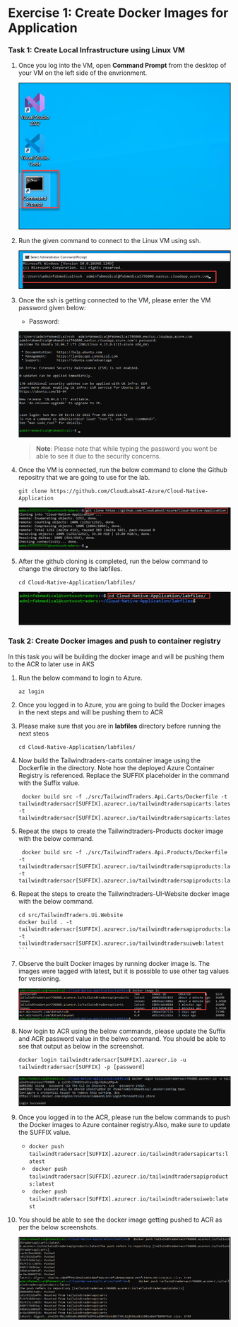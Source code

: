 # Exercise 1: Create Docker Images for Application

### Task 1: Create Local Infrastructure using Linux VM

1. Once you log into the VM, open **Command Prompt** from the desktop of your VM on the left side of the envrionment.

    ![.](media/cmd.png "open cmd")
    
1. Run the given command **<inject key="Command to Connect to Build Agent VM" enableCopy="true" />** to connect to the Linux VM using ssh.
   
   ![.](media/sshvm.png "open cmd")
   
1. Once the ssh is getting connected to the VM, please enter the VM password given below:
   
    * Password: <inject key="Build Agent VM Password" enableCopy="true" />

   ![.](media/connectedvm.png "open cmd")
   
   >**Note**: Please note that while typing the password you wont be able to see it due to the security concerns.
    
1. Once the VM is connected, run the below command to clone the Github repositry that we are going to use for the lab.

    ``` 
    git clone https://github.com/CloudLabsAI-Azure/Cloud-Native-Application
    ```
    
    ![](media/ex1-gitclone.png)
    
1. After the github cloning is completed, run the below command to change the directory to the labfiles.
    
    ```
    cd Cloud-Native-Application/labfiles/ 
    ```
    
    ![](media/ex1-cd.png)
    
### Task 2: Create Docker images and push to container registry

In this task you will be building the docker image and will be pushing them to the ACR to later use in AKS

1. Run the below command to login to Azure.

    ``` 
    az login
    ```

1. Once you logged in to Azure, you are going to build the Docker images in the next steps and will be pushing them to ACR

1. Please make sure that you are in **labfiles** directory before running the next steos

    ```
    cd Cloud-Native-Application/labfiles/
    ```
    
1. Now build the Tailwindtraders-carts container image using the Dockerfile in the directory. Note how the deployed Azure Container Registry is referenced. Replace the SUFFIX placeholder in the command with the Suffix value.

    ```
     docker build src -f ./src/TailwindTraders.Api.Carts/Dockerfile -t tailwindtradersacr[SUFFIX].azurecr.io/tailwindtradersapicarts:latest -t tailwindtradersacr[SUFFIX].azurecr.io/tailwindtradersapicarts:latest
    ```
    
1. Repeat the steps to create the Tailwindtraders-Products docker image with the below command.

    ```
     docker build src -f ./src/TailwindTraders.Api.Products/Dockerfile -t tailwindtradersacr[SUFFIX].azurecr.io/tailwindtradersapiproducts:latest -t tailwindtradersacr[SUFFIX].azurecr.io/tailwindtradersapiproducts:latest
    ```

1. Repeat the steps to create the Tailwindtraders-UI-Website docker image with the below command.

    ```
    cd src/TailwindTraders.Ui.Website
    docker build . -t tailwindtradersacr[SUFFIX].azurecr.io/tailwindtradersapiproducts:latest -t tailwindtradersacr[SUFFIX].azurecr.io/tailwindtradersuiweb:latest         ```    
    
1. Observe the built Docker images by running docker image ls. The images were tagged with latest, but it is possible to use other tag values for versioning.

    ![.](media/dockerimages.png "open cmd")
    
1. Now login to ACR using the below commands, please update the Suffix and ACR password value in the belwo command. You should be able to see that output as below in the screenshot.

    ```
    docker login tailwindtradersacr[SUFFIX].azurecr.io -u tailwindtradersacr[SUFFIX] -p [password]
    ```

   ![.](media/loginacr.png "open cmd")

1. Once you logged in to the ACR, please run the below commands to push the Docker images to Azure container registry.Also, make sure to update the SUFFIX value.

   *   ``` docker push tailwindtradersacr[SUFFIX].azurecr.io/tailwindtradersapicarts:latest ```
   *  ```  docker push tailwindtradersacr[SUFFIX].azurecr.io/tailwindtradersapiproducts:latest ```
   *  ```  docker push tailwindtradersacr[SUFFIX].azurecr.io/tailwindtradersuiweb:latest ```
    
1. You should be able to see the docker image getting pushed to ACR as per the below screenshots. 
    
    ![.](media/dockerpushed.png "open cmd")
    
